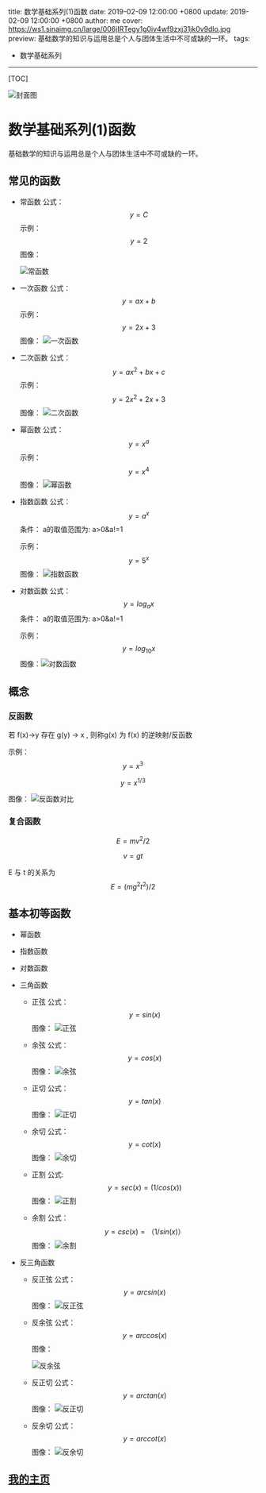 title:  数学基础系列(1)函数
date: 2019-02-09 12:00:00 +0800
update: 2019-02-09 12:00:00 +0800
author: me
cover: https://ws1.sinaimg.cn/large/006jIRTegy1g0iv4wf9zxj31jk0v9dlo.jpg
preview:  基础数学的知识与运用总是个人与团体生活中不可或缺的一环。
tags:

  -  数学基础系列

---



[TOC]

![封面图](https://ws1.sinaimg.cn/large/006jIRTegy1g0iv4wf9zxj31jk0v9dlo.jpg)

# 数学基础系列(1)函数

基础数学的知识与运用总是个人与团体生活中不可或缺的一环。

## 常见的函数

* 常函数
  公式：
  $$
  y=C
  $$
  示例：
  $$
  y=2
  $$
  图像：

  ![常函数](https://ws1.sinaimg.cn/large/006jIRTegy1fzl43wcd9hj30i20b4t8o.jpg)

  

* 一次函数
  公式：
  $$
  y= ax+b
  $$
  示例：
  $$
  y=2x+3
  $$
  图像：
  ![一次函数](https://ws1.sinaimg.cn/large/006jIRTegy1fzl49htkn4j30i20b4mx9.jpg)

  

* 二次函数
  公式：
  $$
  y=ax^2+bx+c
  $$
  示例：
  $$
  y=2x^2+2x+3
  $$
  图像：
  ![二次函数](https://ws1.sinaimg.cn/large/006jIRTegy1fzl4d814nrj30i20b4t8w.jpg)

  

* 幂函数
  公式：
  $$
  y=x^a
  $$
  示例：
  $$
  y=x^4
  $$
  图像：
  ![幂函数](https://ws1.sinaimg.cn/large/006jIRTegy1fzl4fibjilj30i20b4t8y.jpg)

* 指数函数
  公式：
  $$
  y=a^x
  $$
  条件： 	a的取值范围为: a>0&a!=1

  示例：
  $$
  y=5^x
  $$
  图像：
  ![指数函数](https://ws1.sinaimg.cn/large/006jIRTegy1fzl4lhevrjj30i20b40ss.jpg)

  

* 对数函数
  公式：
  $$
  y=log_ax
  $$
  条件：	a的取值范围为: a>0&a!=1

  示例：
  $$
  y=log_{10}x
  $$
  图像：![对数函数](https://ws1.sinaimg.cn/large/006jIRTegy1fzl4vpjhfvj30i20b4gln.jpg)
  

  

## 概念

### 反函数

若 f(x)->y 存在 g(y) -> x , 则称g(x) 为 f(x) 的逆映射/反函数

示例：
$$
y=x^3 
$$

$$
y=x^{1/3}
$$

图像：
![反函数对比](https://ws1.sinaimg.cn/large/006jIRTegy1fzl53afh59j30rw0gnt97.jpg)

### 复合函数
$$
E=mv^2/2
$$

$$
v=gt
$$

E 与 t 的关系为
$$
E=(mg^2t^2)/2
$$


## 基本初等函数

* 幂函数

* 指数函数

* 对数函数

* 三角函数

  * 正弦
    公式：
    $$
    y=sin(x)
    $$
    图像：
    ![正弦](https://ws1.sinaimg.cn/large/006jIRTegy1fzl5cropvbj30i20b40t6.jpg)

  * 余弦
    公式：
    $$
    y=cos(x)
    $$
    图像：
    ![余弦](https://ws1.sinaimg.cn/large/006jIRTegy1fzl5ds5wsqj30i20b4aai.jpg)

  * 正切
    公式：
    $$
    y=tan(x)
    $$
    图像：
    ![正切](https://ws1.sinaimg.cn/large/006jIRTegy1fzl5jdwxc0j30i20b4q38.jpg)

  * 余切
    公式：
    $$
    y=cot(x)
    $$
    图像：
    ![余切](https://ws1.sinaimg.cn/large/006jIRTegy1fzl5jqarn1j30i20b4wet.jpg)

  * 正割
    公式:
    $$
    y=sec(x)=(1/cos(x))
    $$
    图像：
    ![正割](https://ws1.sinaimg.cn/large/006jIRTegy1fzl5ktb3s1j30i20b4jrq.jpg)

  * 余割
    公式：
    $$
    y=csc(x) =（1/sin(x)）
    $$
    图像：
    ![余割](https://ws1.sinaimg.cn/large/006jIRTegy1fzl5mmuhojj30i20b43yu.jpg)

* 反三角函数

  * 反正弦
    公式：
    $$
    y=arcsin(x)
    $$
    图像：
    ![反正弦](https://ws1.sinaimg.cn/large/006jIRTegy1fzl5pb37u5j30i20b4wem.jpg)

  * 反余弦
    公式：
    $$
    y=arccos(x)
    $$
    图像：

    ![反余弦](https://ws1.sinaimg.cn/large/006jIRTegy1fzl5pb37u5j30i20b4wem.jpg)

  * 反正切
    公式：
    $$
    y=arctan(x)
    $$
    图像：
    ![反正切](https://ws1.sinaimg.cn/large/006jIRTegy1fzl5sdbrxnj30i20b4wem.jpg)

  * 反余切
    公式：
    $$
    y=arccot(x)
    $$
    图像：
    ![反余切](https://ws1.sinaimg.cn/large/006jIRTegy1fzl5t2zbhnj30i20b40sv.jpg)



## [我的主页](https://suveng.github.io/blog/)

